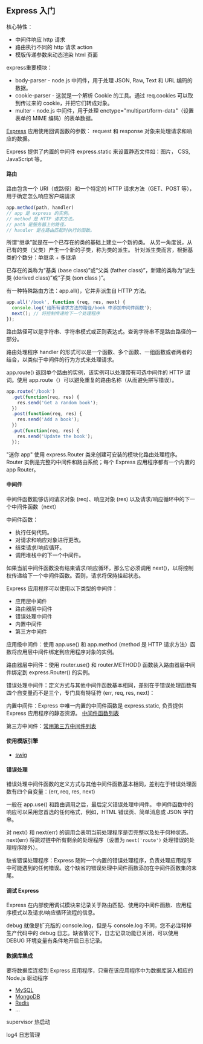 ## Express 入门

核心特性：
- 中间件响应 http 请求
- 路由执行不同的 http 请求 action
- 模版传递参数来动态渲染 html 页面

express重要模块：
- body-parser - node.js 中间件，用于处理 JSON, Raw, Text 和 URL 编码的数据。
- cookie-parser - 这就是一个解析 Cookie 的工具。通过 req.cookies 可以取到传过来的 cookie，并把它们转成对象。
- multer - node.js 中间件，用于处理 enctype="multipart/form-data"（设置表单的 MIME 编码）的表单数据。

[Express](http://www.runoob.com/nodejs/nodejs-express-framework.html) 应用使用回调函数的参数： request 和 response 对象来处理请求和响应的数据。

Express 提供了内置的中间件 express.static 来设置静态文件如：图片， CSS, JavaScript 等。

#### 路由

路由包含一个 URI（或路径）和一个特定的 HTTP 请求方法（GET、POST 等），用于确定怎么响应客户端请求

```js
app.method(path, handler)
// app 是 express 的实例。
// method 是 HTTP 请求方法。
// path 是服务器上的路径。
// handler 是在路由匹配时执行的函数。
```
所谓“继承”就是在一个已存在的类的基础上建立一个新的类。
从另一角度说，从已有的类（父类）产生一个新的子类，称为类的派生。
针对派生类而言，根据基类的个数分：单继承 +  多继承

已存在的类称为“基类 (base class)”或“父类 (father class)”，新建的类称为“派生类 (derived class)”或“子类 (son class )”。

有一种特殊路由方法：app.all()，它并非派生自 HTTP 方法。
```js
app.all('/book', function (req, res, next) {
  console.log('给所有请求方法的路径/book 中添加中间件函数');
  next(); // 将控制传递给下一个处理程序
});
```
路由路径可以是字符串、字符串模式或正则表达式。查询字符串不是路由路径的一部分。

路由处理程序 handler 的形式可以是一个函数、多个函数、一组函数或者两者的结合，以类似于中间件的行为方式来处理请求。

app.route() 返回单个路由的实例，该实例可以处理带有可选中间件的 HTTP 谓词。使用 app.route（）可以避免重复的路由名称（从而避免拼写错误）。
```js
app.route('/book')
  .get(function(req, res) {
    res.send('Get a random book');
  })
  .post(function(req, res) {
    res.send('Add a book');
  })
  .put(function(req, res) {
    res.send('Update the book');
  });
```

"迷你 app" 使用 express.Router 类来创建可安装的模块化路由处理程序。
Router 实例是完整的中间件和路由系统；每个 Express 应用程序都有一个内置的 app Router。

#### 中间件

中间件函数能够访问请求对象 (req)、响应对象 (res) 以及请求/响应循环中的下一个中间件函数（next）

中间件函数：
+ 执行任何代码。
+ 对请求和响应对象进行更改。
+ 结束请求/响应循环。
+ 调用堆栈中的下一个中间件。

如果当前中间件函数没有结束请求/响应循环，那么它必须调用 next()，以将控制权传递给下一个中间件函数。否则，请求将保持挂起状态。

Express 应用程序可以使用以下类型的中间件：

+ 应用层中间件
+ 路由器层中间件
+ 错误处理中间件
+ 内置中间件
+ 第三方中间件

应用级中间件：使用 app.use() 和 app.method (method 是 HTTP 请求方法）函数将应用层中间件绑定到应用程序对象的实例。

路由器层中间件：使用 router.use() 和 router.METHOD() 函数装入路由器层中间件绑定到 express.Router() 的实例。

错误处理中间件：定义方式与其他中间件函数基本相同，差别在于错误处理函数有四个自变量而不是三个，专门具有特征符 (err, req, res, next)：

内置中间件：Express 中唯一内置的中间件函数是 express.static, 负责提供 Express 应用程序的静态资源。
[中间件函数列表](https://github.com/senchalabs/connect#middleware)

第三方中间件：[常用第三方中间件列表](http://expressjs.com/zh-cn/resources/middleware.html)

#### 使用模版引擎 

+ [swig](https://github.mayuxiao.com/swig.zh-CN/index.html)

#### 错误处理

错误处理中间件函数的定义方式与其他中间件函数基本相同，差别在于错误处理函数有四个自变量：(err, req, res, next)

一般在 app.use() 和路由调用之后，最后定义错误处理中间件。
中间件函数中的响应可以采用您首选的任何格式，例如，HTML 错误页、简单消息或 JSON 字符串。

对 next() 和 next(err) 的调用会表明当前处理程序是否完整以及处于何种状态。next(err) 将跳过链中所有剩余的处理程序（设置为 `next('route')` 处理错误的处理程序除外）。

缺省错误处理程序：Express 随附一个内置的错误处理程序，负责处理应用程序中可能遇到的任何错误。这个缺省的错误处理中间件函数添加在中间件函数集的末尾。

#### 调试 Express

Express 在内部使用调试模块来记录关于路由匹配、使用的中间件函数、应用程序模式以及请求/响应循环流程的信息。

debug 就像是扩充版的 console.log，但是与 console.log 不同，您不必注释掉生产代码中的 debug 日志。缺省情况下，日志记录功能已关闭，可以使用 DEBUG 环境变量有条件地开启日志记录。

#### 数据库集成

要将数据库连接到 Express 应用程序，只需在该应用程序中为数据库装入相应的 Node.js 驱动程序

- [MySQL](http://expressjs.com/zh-cn/guide/database-integration.html#mysql)
- [MongoDB](http://expressjs.com/zh-cn/guide/database-integration.html#mongo)
- [Redis](http://expressjs.com/zh-cn/guide/database-integration.html#redis)
- ...


supervisor 热启动

log4 日志管理